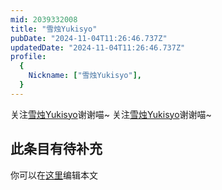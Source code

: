 ```yaml
---
mid: 2039332008
title: "雪烛Yukisyo"
pubDate: "2024-11-04T11:26:46.737Z"
updatedDate: "2024-11-04T11:26:46.737Z"
profile:
  {
    Nickname: ["雪烛Yukisyo"],
  }
---
```


关注[雪烛Yukisyo](https://space.bilibili.com/2039332008)谢谢喵~ 关注[雪烛Yukisyo](https://space.bilibili.com/2039332008)谢谢喵~

## 此条目有待补充
你可以在[这里](https://github.com/Yuhanawa/VTuber.ICU/edit/master/src/content/v/雪烛Yukisyo/index.md)编辑本文
